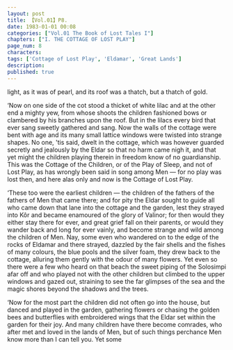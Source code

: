 ```yaml
---
layout: post
title: 【Vol.01】P8.
date: 1983-01-01 00:08
categories: ["Vol.01 The Book of Lost Tales I"]
chapters: ["I. THE COTTAGE OF LOST PLAY"]
page_num: 8
characters: 
tags: ['Cottage of Lost Play', 'Eldamar', 'Great Lands']
description: 
published: true
---
```


<p style="text-indent: 0;">
light, as it was of pearl, and its roof was a thatch, but a thatch of gold.
</p>

‘Now on one side of the cot stood a thicket of white lilac and at the other end a mighty yew, from whose shoots the children fashioned bows or clambered by his branches upon the roof. But in the lilacs every bird that ever sang sweetly gathered and sang. Now the walls of the cottage were bent with age and its many small lattice windows were twisted into strange shapes. No one, 'tis said, dwelt in the cottage, which was however guarded secretly and jealously by the Eldar so that no harm came nigh it, and that yet might the children playing therein in freedom know of no guardianship. This was the Cottage of the Children, or of the Play of Sleep, and not of Lost Play, as has wrongly been said in song among Men — for no play was lost then, and here alas only and now is the Cottage of Lost Play.

‘These too were the earliest children — the children of the fathers of the fathers of Men that came there; and for pity the Eldar sought to guide all who came down that lane into the cottage and the garden, lest they strayed into Kôr and became enamoured of the glory of Valinor; for then would they either stay there for ever, and great grief fall on their parents, or would they wander back and long for ever vainly, and become strange and wild among the children of Men. Nay, some even who wandered on to the edge of the rocks of Eldamar and there strayed, dazzled by the fair shells and the fishes of many colours, the blue pools and the silver foam, they drew back to the cottage, alluring them gently with the odour of many flowers. Yet even so there were a few who heard on that beach the sweet piping of the Solosimpi afar off and who played not with the other children but climbed to the upper windows and gazed out, straining to see the far glimpses of the sea and the magic shores beyond the shadows and the trees.

‘Now for the most part the children did not often go into the house, but danced and played in the garden, gathering flowers or chasing the golden bees and butterflies with embroidered wings that the Eldar set within the garden for their joy. And many children have there become comrades, who after met and loved in the lands of Men, but of such things perchance Men know more than I can tell you. Yet some

